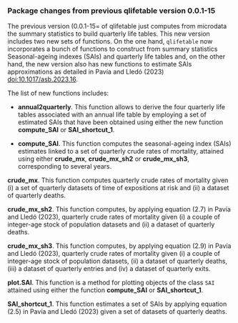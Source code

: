 ### Package changes from previous qlifetable version 0.0.1-15

The previous version (0.0.1-15= of qlifetable just computes from microdata the summary statistics to build quarterly life tables. This new version includes two new sets of functions. On the one hand, `qlifetable` now incorporates a bunch of functions to construct from summary statistics Seasonal-ageing indexes (SAIs) and quarterly life tables and, on the other hand, the new version also has new functions to estimate SAIs approximations as detailed in Pavía and Lledó (2023) <doi:10.1017/asb.2023.16>.

The list of new functions includes:

* **annual2quarterly**. This function allows to derive the four quarterly life tables associated with an annual life table by employing a set of estimated SAIs that have been obtained using either the new function **compute_SAI** or **SAI_shortcut_1**.

* **compute_SAI**. This function computes the seasonal-ageing index (SAIs) estimates linked to a set of quarterly crude rates of mortality, attained using either **crude_mx**, **crude_mx_sh2** or **crude_mx_sh3**, corresponding to several years.

**crude_mx**. This function computes quarterly crude rates of mortality given (i) a set of quarterly datasets of time of expositions at risk and (ii) a dataset of quarterly deaths.

**crude_mx_sh2**. This function computes, by applying equation (2.7) in Pavía and Lledó (2023), quarterly crude rates of mortality given (i) a couple of integer-age stock of population datasets and (ii) a dataset of quarterly deaths.

**crude_mx_sh3**. This function computes, by applying equation (2.9) in Pavía and Lledó (2023), quarterly crude rates of mortality given (i) a couple of integer-age stock of population datasets, (ii) a dataset of quarterly deaths, (iii) a dataset of quarterly entries and (iv) a dataset of quarterly exits.

**plot.SAI**. This function is a method for plotting objects of the class `SAI` attained using either the function **compute_SAI** or **SAI_shortcut_1**.

**SAI_shortcut_1**. This function estimates a set of SAIs by applying equation (2.5) in Pavía and Lledó (2023) given a set of datasets of quarterly deaths.
